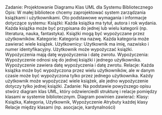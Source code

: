Zadanie: Projektowanie Diagramu Klas UML dla Systemu Bibliotecznego
Opis:
W małej bibliotece chcemy zaprojektować system zarządzania książkami i użytkownikami. Oto podstawowe wymagania i informacje dotyczące systemu:
Książki:
Każda książka ma tytuł, autora i rok wydania.
Każda książka może być przypisana do jednej lub wielu kategorii (np. literatura, nauka, fantastyka).
Książki mogą być wypożyczane przez użytkowników.
Kategorie:
Kategoria ma nazwę.
Każda kategoria może zawierać wiele książek.
Użytkownicy:
Użytkownik ma imię, nazwisko i numer identyfikacyjny.
Użytkownik może wypożyczać książki.
Wypożyczenia mają datę wypożyczenia i datę zwrotu.
Wypożyczenia:
Wypożyczenie odnosi się do jednej książki i jednego użytkownika.
Wypożyczenie zawiera datę wypożyczenia i datę zwrotu.
Relacje:
Każda książka może być wypożyczona przez wielu użytkowników, ale w danym czasie może być wypożyczona tylko przez jednego użytkownika.
Każdy użytkownik może wypożyczać wiele książek, ale jedno wypożyczenie dotyczy tylko jednej książki.
Zadanie: Na podstawie powyższego opisu stwórz diagram klas UML, który odzwierciedli strukturę i relacje pomiędzy klasami w systemie bibliotecznym. Diagram powinien zawierać:
Klasy: Książka, Kategoria, Użytkownik, Wypożyczenie
Atrybuty każdej klasy
Relacje między klasami (np. asocjacje, kardynalności)
